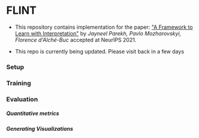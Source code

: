 # FLINT

* This repository contains implementation for the paper:  ["A Framework to Learn with Interpretation"](https://arxiv.org/abs/2010.09345) by *Jayneel Parekh, Pavlo Mozharovskyi, Florence d'Alché-Buc* accepted at NeurIPS 2021.

* This repo is currently being updated. Please visit back in a few days 

### Setup



### Training


### Evaluation

##### Quantitative metrics

##### Generating Visualizations
